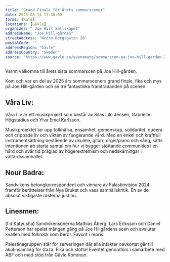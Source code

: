 ```yaml
---
title: "Grand Finale för årets sommarscener"
date: 2025-08-14 17:30:00
forms: [Kafé]
locations: [Gävle]
organizer: " Joe Hill Sällskapet"
addressName: "Joe Hill-gården"
streetAddress: "Nedre Bergsgatan 28"
postalCode: ""
addressRegion: "Gävle"
addressCountry: "Sweden"
source: "https://www.gavle.se/evenemang/sommarscen-pa-joe-hill-garden-3/"
---
```

Varmt välkomna till årets sista sommarscen på Joe Hill-gården.

Kom och var en del av 2025 års sommarsceners grand finale, fika och mys på Joe Hill-gården och se tre fantastiska framträdanden på scenen.

## Våra Liv:
Våra Liv är ett musikprojekt som består av Silas Lilo Jensen, Gabrielle Högstadius och Ylva Emel Karlsson.

Musikprojektet tar upp folkhälsa, ensamhet, gemenskap, solidaritet, queera och crippade liv och vikten av fungerande vård. Med en enkel och kraftfull instrumentsättning bestående av ukulele, gitarr, orgel/piano och sång, sätts intentionen att starta samtal om hur vi bygger stöttande communities i en hård och svår tid präglad av högerextremism och nedskärningar i välfärdssamhället.

## Nour Badra:
Sandvikens betongkorrespondent och vinnare av Falastinvision 2024 framför berättelser från Nya Bruket och vass samhällskritik. En av de absolut viktigaste rösterna just nu.

## Linesmen:
(f.d Katyusha) Sandvikensönerna Mathias Åberg, Lars Eriksson och Daniel Petterson har spelat mången gång på Joe Hillgårdens scen och avslutar kvällen med folkrock som berör. Favorit i repris.

Palestinagruppen står för serveringen där alla intäkter oavkortat går till akutinsamling för Gaza. Fika och stötta!
Eventet genomförs i samarbete med ABF och med stöd från Gävle Kommun.

